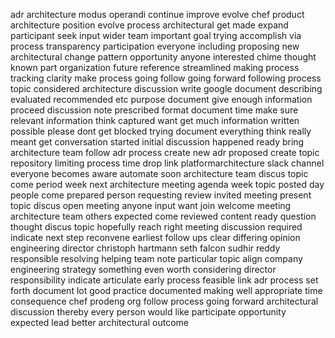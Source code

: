 adr architecture modus operandi continue improve evolve chef product architecture position evolve process architectural get made expand participant seek input wider team important goal trying accomplish via process transparency participation everyone including proposing new architectural change pattern opportunity anyone interested chime thought known part organization future reference streamlined making process tracking clarity make process going follow going forward following process topic considered architecture discussion write google document describing evaluated recommended etc purpose document give enough information proceed discussion note prescribed format document time make sure relevant information think captured want get much information written possible please dont get blocked trying document everything think really meant get conversation started initial discussion happened ready bring architecture team follow adr process create new adr proposed create topic repository limiting process time drop link platformarchitecture slack channel everyone becomes aware automate soon architecture team discus topic come period week next architecture meeting agenda week topic posted day people come prepared person requesting review invited meeting present topic discus open meeting anyone input want join welcome meeting architecture team others expected come reviewed content ready question thought discus topic hopefully reach right meeting discussion required indicate next step reconvene earliest follow ups clear differing opinion engineering director christoph hartmann seth falcon sudhir reddy responsible resolving helping team note particular topic align company engineering strategy something even worth considering director responsibility indicate articulate early process feasible link adr process set forth document lot good practice documented making well appropriate time consequence chef prodeng org follow process going forward architectural discussion thereby every person would like participate opportunity expected lead better architectural outcome
